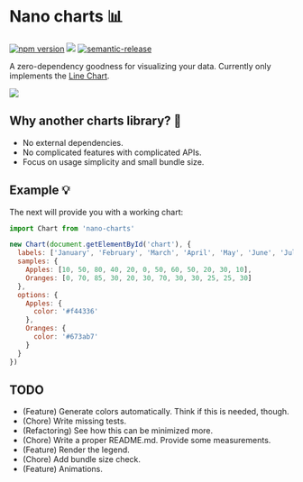 # Nano charts 📊

[![npm version](https://badge.fury.io/js/nano-charts.svg)](https://badge.fury.io/js/nano-charts)
![](https://travis-ci.org/luchkonikita/nano-charts.svg?branch=master)
[![semantic-release](https://img.shields.io/badge/%20%20%F0%9F%93%A6%F0%9F%9A%80-semantic--release-e10079.svg)](https://github.com/semantic-release/semantic-release)

A zero-dependency goodness for visualizing your data.
Currently only implements the [Line Chart](https://en.wikipedia.org/wiki/Line_chart).

![](https://cdn-std.dprcdn.net/files/acc_99774/0MOtQ4)

## Why another charts library? 🤔

- No external dependencies.
- No complicated features with complicated APIs.
- Focus on usage simplicity and small bundle size.

## Example 💡

The next will provide you with a working chart:

```javascript
import Chart from 'nano-charts'

new Chart(document.getElementById('chart'), {
  labels: ['January', 'February', 'March', 'April', 'May', 'June', 'July', 'August', 'September', 'October', 'November', 'December'],
  samples: {
    Apples: [10, 50, 80, 40, 20, 0, 50, 60, 50, 20, 30, 10],
    Oranges: [0, 70, 85, 30, 20, 30, 70, 30, 30, 25, 25, 30]
  },
  options: {
    Apples: {
      color: '#f44336'
    },
    Oranges: {
      color: '#673ab7'
    }
  }
})
```

## TODO

- (Feature) Generate colors automatically. Think if this is needed, though.
- (Chore) Write missing tests.
- (Refactoring) See how this can be minimized more.
- (Chore) Write a proper README.md. Provide some measurements.
- (Feature) Render the legend.
- (Chore) Add bundle size check.
- (Feature) Animations.

